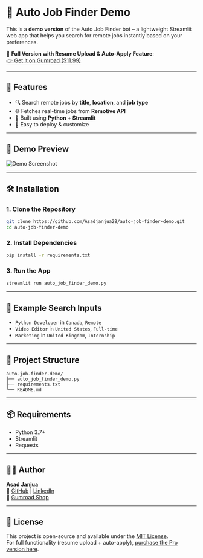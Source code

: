 # 🤖 Auto Job Finder Demo

This is a **demo version** of the Auto Job Finder bot – a lightweight Streamlit web app that helps you search for remote jobs instantly based on your preferences.

🔗 **Full Version with Resume Upload & Auto-Apply Feature**:  
[👉 Get it on Gumroad ($11.99)](https://janjua288.gumroad.com/l/bemmf)

---

## 🚀 Features

- 🔍 Search remote jobs by **title**, **location**, and **job type**
- 🌐 Fetches real-time jobs from **Remotive API**
- 🧪 Built using **Python + Streamlit**
- 🎯 Easy to deploy & customize

---

## 📸 Demo Preview

![Demo Screenshot](https://via.placeholder.com/800x400.png?text=Auto+Job+Finder+Demo+Preview)

---

## 🛠️ Installation

### 1. Clone the Repository

```bash
git clone https://github.com/Asadjanjua28/auto-job-finder-demo.git
cd auto-job-finder-demo
```

### 2. Install Dependencies

```bash
pip install -r requirements.txt
```

### 3. Run the App

```bash
streamlit run auto_job_finder_demo.py
```

---

## 💬 Example Search Inputs

- `Python Developer` in `Canada`, `Remote`
- `Video Editor` in `United States`, `Full-time`
- `Marketing` in `United Kingdom`, `Internship`

---

## 📁 Project Structure

```
auto-job-finder-demo/
├── auto_job_finder_demo.py
├── requirements.txt
└── README.md
```

---

## 📦 Requirements

- Python 3.7+
- Streamlit
- Requests

---

## 👨‍💻 Author

**Asad Janjua**  
🔗 [GitHub](https://github.com/Asadjanjua28) | [LinkedIn](https://www.linkedin.com/in/asad-janjua-37b276368)  
🎁 [Gumroad Shop](https://janjua288.gumroad.com)

---

## 📄 License

This project is open-source and available under the [MIT License](LICENSE).  
For full functionality (resume upload + auto-apply), [purchase the Pro version here](https://janjua288.gumroad.com/l/hbvua).
